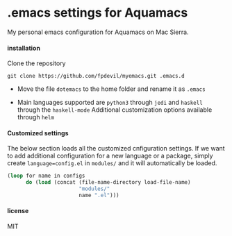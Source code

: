 # .emacs settings for Aquamacs

My personal emacs configuration for Aquamacs on Mac Sierra.

#### installation

Clone the repository

`git clone https://github.com/fpdevil/myemacs.git .emacs.d`

- Move the file `dotemacs` to the home folder and rename it as `.emacs`

- Main languages supported are `python3` through `jedi` and `haskell` through the `haskell-mode`
Additional customization options available through `helm`


#### Customized settings

The below section loads all the customized cnfiguration settings. If we want to add additional configuration for a new language or a package, simply create `language=config.el` in `modules/` and it will automatically be loaded.

```cl
(loop for name in configs
      do (load (concat (file-name-directory load-file-name)
                       "modules/"
                       name ".el")))
```

#### license

MIT
